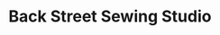 ---
title: "Back Street Sewing Studio"
url: /bridge-of-earn/back-street-sewing-studio/
shop: Schneiderei
---